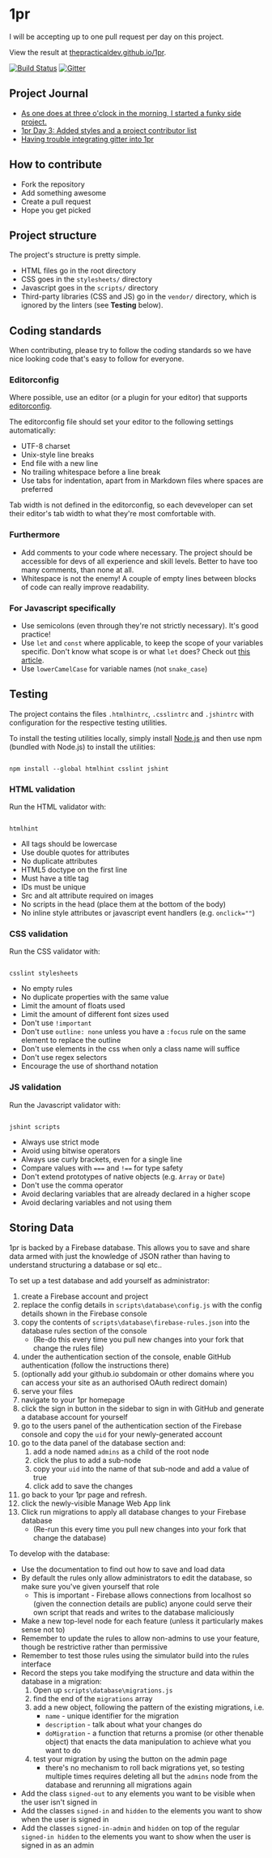 # 1pr

I will be accepting up to one pull request per day on this project.

View the result at [thepracticaldev.github.io/1pr](https://thepracticaldev.github.io/1pr/).

[![Build Status](https://travis-ci.org/thepracticaldev/1pr.svg?branch=master)](https://travis-ci.org/thepracticaldev/1pr) [![Gitter](https://badges.gitter.im/thepracticaldev/1pr.svg)](https://gitter.im/thepracticaldev/1pr?utm_source=badge&utm_medium=badge&utm_campaign=pr-badge&utm_content=body_badge)

## Project Journal

- [As one does at three o'clock in the morning, I started a funky side project.](https://dev.to/ben/as-one-does-at-three-oclock-in-the-morning-i-started-a-funky-side-project)
- [1pr Day 3: Added styles and a project contributor list](https://dev.to/ben/1pr-day-3-added-styles-and-a-project-contributor-list)
- [Having trouble integrating gitter into 1pr](https://dev.to/ben/having-trouble-integrating-gitter-into-1pr)

## How to contribute

- Fork the repository
- Add something awesome
- Create a pull request
- Hope you get picked

## Project structure

The project's structure is pretty simple.

- HTML files go in the root directory
- CSS goes in the `stylesheets/` directory
- Javascript goes in the `scripts/` directory
- Third-party libraries (CSS and JS) go in the `vendor/` directory, which is ignored by the linters (see **Testing** below).

## Coding standards

When contributing, please try to follow the coding standards so we have nice looking code that's easy to follow for everyone.

### Editorconfig

Where possible, use an editor (or a plugin for your editor) that supports [editorconfig](http://editorconfig.org/).

The editorconfig file should set your editor to the following settings automatically:

- UTF-8 charset
- Unix-style line breaks
- End file with a new line
- No trailing whitespace before a line break
- Use tabs for indentation, apart from in Markdown files where spaces are preferred

Tab width is not defined in the editorconfig, so each deveveloper can set their editor's tab width to what they're most comfortable with.

### Furthermore

- Add comments to your code where necessary. The project should be accessible for devs of all experience and skill levels. Better to have too many comments, than none at all.
- Whitespace is not the enemy! A couple of empty lines between blocks of code can really improve readability.

### For Javascript specifically

- Use semicolons (even through they're not strictly necessary). It's good practice!
- Use `let` and `const` where applicable, to keep the scope of your variables specific. Don't know what scope is or what `let` does? Check out [this article](https://medium.com/@MentallyFriendly/es6-an-idiots-guide-to-let-and-const-70be9691c389).
- Use `lowerCamelCase` for variable names (not `snake_case`)

## Testing

The project contains the files `.htmlhintrc`, `.csslintrc` and `.jshintrc` with configuration for the respective testing utilities.

To install the testing utilities locally, simply install [Node.js](https://nodejs.org/en/) and then use npm (bundled with Node.js) to install the utilities:

```

npm install --global htmlhint csslint jshint

```

### HTML validation

Run the HTML validator with:

```

htmlhint

```

- All tags should be lowercase
- Use double quotes for attributes
- No duplicate attributes
- HTML5 doctype on the first line
- Must have a title tag
- IDs must be unique
- Src and alt attribute required on images
- No scripts in the head (place them at the bottom of the body)
- No inline style attributes or javascript event handlers (e.g. `onclick=""`)

### CSS validation

Run the CSS validator with:

```

csslint stylesheets

```

- No empty rules
- No duplicate properties with the same value
- Limit the amount of floats used
- Limit the amount of different font sizes used
- Don't use `!important`
- Don't use `outline: none` unless you have a `:focus` rule on the same element to replace the outline
- Don't use elements in the css when only a class name will suffice
- Don't use regex selectors
- Encourage the use of shorthand notation

### JS validation

Run the Javascript validator with:

```

jshint scripts

```

- Always use strict mode
- Avoid using bitwise operators
- Always use curly brackets, even for a single line
- Compare values with `===` and `!==` for type safety
- Don't extend prototypes of native objects (e.g. `Array` or `Date`)
- Don't use the comma operator
- Avoid declaring variables that are already declared in a higher scope
- Avoid declaring variables and not using them

## Storing Data

1pr is backed by a Firebase database.  This allows you to save and share data armed with just the knowledge of JSON rather than having to understand structuring a database or sql etc..

To set up a test database and add yourself as administrator:

1. create a Firebase account and project
1. replace the config details in `scripts\database\config.js` with the config details shown in the Firebase console
1. copy the contents of `scripts\database\firebase-rules.json` into the database rules section of the console
   - (Re-do this every time you pull new changes into your fork that change the rules file)
1. under the authentication section of the console, enable GitHub authentication (follow the instructions there)
1. (optionally add your github.io subdomain or other domains where you can access your site as an authorised OAuth redirect domain)
1. serve your files
1. navigate to your 1pr homepage
1. click the sign in button in the sidebar to sign in with GitHub and generate a database account for yourself
1. go to the users panel of the authentication section of the Firebase console and copy the `uid` for your newly-generated account
1. go to the data panel of the database section and:
   1. add a node named `admins` as a child of the root node
   1. click the plus to add a sub-node
   1. copy your `uid` into the name of that sub-node and add a value of true
   1. click add to save the changes
1. go back to your 1pr page and refresh.
1. click the newly-visible Manage Web App link
1. Click run migrations to apply all database changes to your Firebase database
   - (Re-run this every time you pull new changes into your fork that change the database)

To develop with the database:

- Use the documentation to find out how to save and load data
- By default the rules only allow administrators to edit the database, so make sure you've given yourself that role
  - This is important -  Firebase allows connections from localhost so (given the connection details are public) anyone could serve their own script that reads and writes to the database maliciously
- Make a new top-level node for each feature (unless it particularly makes sense not to)
- Remember to update the rules to allow non-admins to use your feature, though be restrictive rather than permissive
- Remember to test those rules using the simulator build into the rules interface
- Record the steps you take modifying the structure and data within the database in a migration:
  1. Open up `scripts\database\migrations.js`
  1. find the end of the `migrations` array
  1. add a new object, following the pattern of the existing migrations, i.e.
     - `name` - unique identifier for the migration
     - `description` - talk about what your changes do
     - `doMigration` - a function that returns a promise (or other thenable object) that enacts the data manipulation to achieve what you want to do
  1. test your migration by using the button on the admin page
     - there's no mechanism to roll back migrations yet, so testing multiple times requires deleting all but the `admins` node from the database and rerunning all migrations again
- Add the class `signed-out` to any elements you want to be visible when the user isn't signed in
- Add the classes `signed-in` and `hidden` to the elements you want to show when the user is signed in
- Add the classes `signed-in-admin` and `hidden` on top of the regular `signed-in hidden` to the elements you want to show when the user is signed in as an admin
